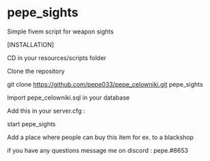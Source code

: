 # pepe_sights
Simple fivem script for weapon sights



[INSTALLATION]

CD in your resources/scripts folder

Clone the repository

git clone https://github.com/pepe033/pepe_celowniki.git pepe_sights

Import pepe_celowniki.sql in your database

Add this in your server.cfg :

start pepe_sights

Add a place where people can buy this item for ex. to a blackshop  


if you have any questions message me on discord : pepe.#8653

